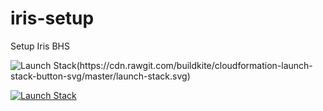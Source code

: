 # iris-setup

Setup Iris BHS

![Launch Stack(https://cdn.rawgit.com/buildkite/cloudformation-launch-stack-button-svg/master/launch-stack.svg)](https://console.aws.amazon.com/cloudformation/home#/stacks/new?stackName=IrisBHS&templateURL=https://s3.us-east-2.amazonaws.com/illumon-external/centos7-iris-bhs-cloudformation.yml)

[![Launch Stack](https://cdn.rawgit.com/buildkite/cloudformation-launch-stack-button-svg/master/launch-stack.svg)](launch-stack.svg)
